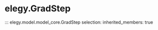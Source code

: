 
# elegy.GradStep

::: elegy.model.model_core.GradStep
    selection:
        inherited_members: true